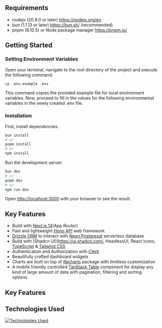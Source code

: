 ## Requirements

- nodejs (20.9.0 or later) https://nodejs.org/en
- bun (1.1.13 or later) https://bun.sh/ (recommended)
- pnpm (8.10.5) or Node package manager https://pnpm.io/

## Getting Started

### Setting Environment Variables

Open your terminal, navigate to the root directory of the project and execute the following command:

```bash
cp .env.example .env
```

This command copies the provided example file for local environment variables. Now, proceed to fill in the values for
the following environmental variables in the newly created .env file.

### Installation

First, install dependencies:

```bash
bun install
# or
pnpm install
# or
npm install
```

Run the development server:

```bash
bun dev
# or
pnpm dev
# or
npm run dev
```

Open [http://localhost:3000](http://localhost:3000) with your browser to see the result.

## Key Features

- Build with [Next.js 14](https://nextjs.org/)(App Router)
- Fast and lightweight [Hono API](https://hono.dev/) web framework
- [Drizzle ORM](https://orm.drizzle.team/) to interact with [Neon Postgresql](https://neon.tech/) serverless database
- Build with [Shadcn UI](https://ui.shadcn.com/, HeadlessUI, React
  Icons, [TypeScript](https://www.typescriptlang.org/) & [Tailwind CSS](https://tailwindcss.com/)
- Authentication and Authorization with [Clerk](https://clerk.dev/)
- Beautifully crafted dashboard widgets
- Charts are built on top of [Recharts](https://recharts.org/en-US) package with limitless customization
- A mobile friendly controlled [TanStack Table](https://tanstack.com/table/latest) component for display any kind of
  large amount of data with pagination, filtering and sorting options

## Key Features

## Technologies Used

[![Technologies Used](https://skillicons.dev/icons?i=bun,nextjs,ts,tailwind,postgres,vercel)](https://skillicons.dev)
